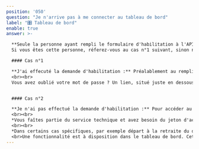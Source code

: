 ```yaml
---
position: '050'
question: "Je n'arrive pas à me connecter au tableau de bord"
label: "🎛 Tableau de bord"
enable: true
answer: >-

  **Seule la personne ayant rempli le formulaire d'habilitation à l'API Entreprise possède un compte** donnant accès au tableau de bord.
  Si vous êtes cette personne, réferez-vous au cas n°1 suivant, sinon nous vous invitons à lire le cas n°2.

  #### Cas n°1

  **J'ai effecuté la demande d'habilitation :** Préalablement au remplissage du formulaire d'habilitation, vous avez créé un compte sur la plateforme api.gouv.fr. Pour accéder au tableau de bord API Entreprise, vous avez besoin des mêmes identifiants API.gouv : adresse mail et mot de passe.
  <br><br>
  Vous avez oublié votre mot de passe ? Un lien, situé juste en dessous du formulaire de connection vous permet de le régénérer. Écrivez votre adresse mail, un courriel vous sera envoyé automatiquement pour changer votre mot de passe et vous connecter.


  #### Cas n°2

  **Je n'ai pas effectué la demande d'habilitation :** Pour accéder au tableau de bord, vous devez vous référer à la personne qui a effectué la demande d'habilitation.
  <br><br>
  *Vous faîtes partie du service technique et avez besoin du jeton d'accès car vous participez à l'intégration de l'API Entreprise*, vous pouvez demander au responsable du tableau de bord d'utiliser une fonctionnalité vous transmettant un lien d'accès temporaire au jeton. Pour en savoir plus, référez vous à la rubrique [Transmettre le jeton d'accès](../doc/#transmettre-le-jeton-daccès) de la documentation.
  <br><br>
  *Dans certains cas spécifiques, par exemple départ à la retraite du demandeur, changement de poste, etc.*, un transfert de compte peut être nécessaire.
  <br>Une fonctionnalité est à disposition dans le tableau de bord. Cette opération nécessite l’accord explicite du demandeur et est instruite manuellement par nos services.
---
```

